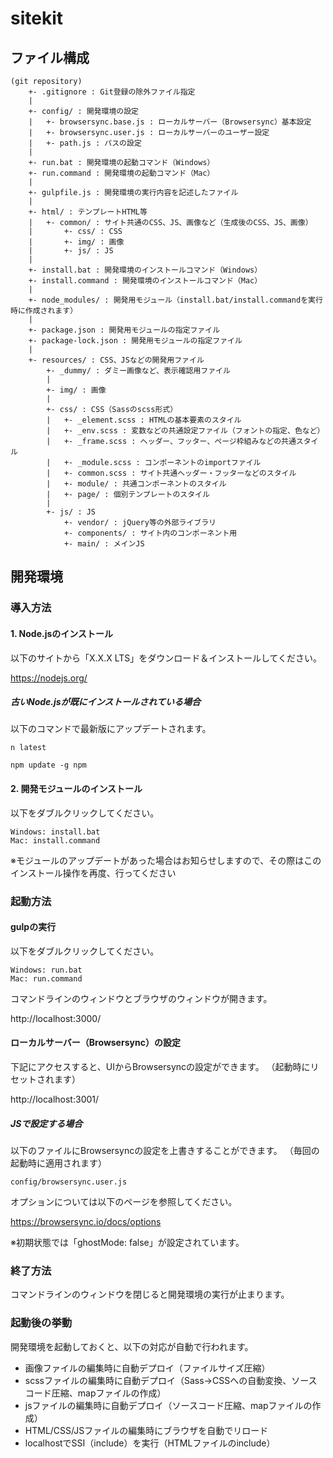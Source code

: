 # sitekit

## ファイル構成

    (git repository)
        +- .gitignore : Git登録の除外ファイル指定
        |
        +- config/ : 開発環境の設定
        |   +- browsersync.base.js : ローカルサーバー（Browsersync）基本設定
        |   +- browsersync.user.js : ローカルサーバーのユーザー設定
        |   +- path.js : パスの設定
        |
        +- run.bat : 開発環境の起動コマンド（Windows）
        +- run.command : 開発環境の起動コマンド（Mac）
        |
        +- gulpfile.js : 開発環境の実行内容を記述したファイル
        |
        +- html/ : テンプレートHTML等
        |   +- common/ : サイト共通のCSS、JS、画像など（生成後のCSS、JS、画像）
        |       +- css/ : CSS
        |       +- img/ : 画像
        |       +- js/ : JS
        |
        +- install.bat : 開発環境のインストールコマンド（Windows）
        +- install.command : 開発環境のインストールコマンド（Mac）
        |
        +- node_modules/ : 開発用モジュール（install.bat/install.commandを実行時に作成されます）
        |
        +- package.json : 開発用モジュールの指定ファイル
        +- package-lock.json : 開発用モジュールの指定ファイル
        |
        +- resources/ : CSS、JSなどの開発用ファイル
            +- _dummy/ : ダミー画像など、表示確認用ファイル
            |
            +- img/ : 画像
            |
            +- css/ : CSS（Sassのscss形式）
            |   +- _element.scss : HTMLの基本要素のスタイル
            |   +- _env.scss : 変数などの共通設定ファイル（フォントの指定、色など）
            |   +- _frame.scss : ヘッダー、フッター、ページ枠組みなどの共通スタイル
            |   +- _module.scss : コンポーネントのimportファイル
            |   +- common.scss : サイト共通ヘッダー・フッターなどのスタイル
            |   +- module/ : 共通コンポーネントのスタイル
            |   +- page/ : 個別テンプレートのスタイル
            |
            +- js/ : JS
                +- vendor/ : jQuery等の外部ライブラリ
                +- components/ : サイト内のコンポーネント用
                +- main/ : メインJS


## 開発環境

### 導入方法

#### 1. Node.jsのインストール
以下のサイトから「X.X.X LTS」をダウンロード＆インストールしてください。

https://nodejs.org/


##### 古いNode.jsが既にインストールされている場合
以下のコマンドで最新版にアップデートされます。

```
n latest
```

```
npm update -g npm
```


#### 2. 開発モジュールのインストール
以下をダブルクリックしてください。

    Windows: install.bat
    Mac: install.command

※モジュールのアップデートがあった場合はお知らせしますので、その際はこのインストール操作を再度、行ってください


### 起動方法

#### gulpの実行
以下をダブルクリックしてください。

    Windows: run.bat
    Mac: run.command

コマンドラインのウィンドウとブラウザのウィンドウが開きます。

http://localhost:3000/

#### ローカルサーバー（Browsersync）の設定

下記にアクセスすると、UIからBrowsersyncの設定ができます。
（起動時にリセットされます）

http://localhost:3001/

##### JSで設定する場合

以下のファイルにBrowsersyncの設定を上書きすることができます。
（毎回の起動時に適用されます）

    config/browsersync.user.js

オプションについては以下のページを参照してください。

https://browsersync.io/docs/options

※初期状態では「ghostMode: false」が設定されています。


### 終了方法

コマンドラインのウィンドウを閉じると開発環境の実行が止まります。


### 起動後の挙動
開発環境を起動しておくと、以下の対応が自動で行われます。

* 画像ファイルの編集時に自動デプロイ（ファイルサイズ圧縮）
* scssファイルの編集時に自動デプロイ（Sass->CSSへの自動変換、ソースコード圧縮、mapファイルの作成）
* jsファイルの編集時に自動デプロイ（ソースコード圧縮、mapファイルの作成）
* HTML/CSS/JSファイルの編集時にブラウザを自動でリロード
* localhostでSSI（include）を実行（HTMLファイルのinclude）

